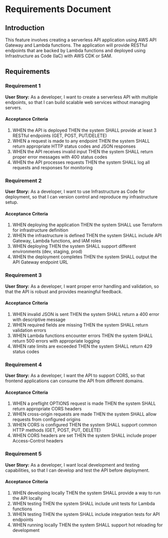 # Requirements Document

## Introduction

This feature involves creating a serverless API application using AWS API Gateway and Lambda functions. The application will provide RESTful endpoints that are backed by Lambda functions and deployed using Infrastructure as Code (IaC) with AWS CDK or SAM.

## Requirements

### Requirement 1

**User Story:** As a developer, I want to create a serverless API with multiple endpoints, so that I can build scalable web services without managing servers.

#### Acceptance Criteria

1. WHEN the API is deployed THEN the system SHALL provide at least 3 RESTful endpoints (GET, POST, PUT/DELETE)
2. WHEN a request is made to any endpoint THEN the system SHALL return appropriate HTTP status codes and JSON responses
3. WHEN the API receives invalid input THEN the system SHALL return proper error messages with 400 status codes
4. WHEN the API processes requests THEN the system SHALL log all requests and responses for monitoring

### Requirement 2

**User Story:** As a developer, I want to use Infrastructure as Code for deployment, so that I can version control and reproduce my infrastructure setup.

#### Acceptance Criteria

1. WHEN deploying the application THEN the system SHALL use Terraform for infrastructure definition
2. WHEN the infrastructure is defined THEN the system SHALL include API Gateway, Lambda functions, and IAM roles
3. WHEN deploying THEN the system SHALL support different environments (dev, staging, prod)
4. WHEN the deployment completes THEN the system SHALL output the API Gateway endpoint URL

### Requirement 3

**User Story:** As a developer, I want proper error handling and validation, so that the API is robust and provides meaningful feedback.

#### Acceptance Criteria

1. WHEN invalid JSON is sent THEN the system SHALL return a 400 error with descriptive message
2. WHEN required fields are missing THEN the system SHALL return validation errors
3. WHEN Lambda functions encounter errors THEN the system SHALL return 500 errors with appropriate logging
4. WHEN rate limits are exceeded THEN the system SHALL return 429 status codes

### Requirement 4

**User Story:** As a developer, I want the API to support CORS, so that frontend applications can consume the API from different domains.

#### Acceptance Criteria

1. WHEN a preflight OPTIONS request is made THEN the system SHALL return appropriate CORS headers
2. WHEN cross-origin requests are made THEN the system SHALL allow requests from configured origins
3. WHEN CORS is configured THEN the system SHALL support common HTTP methods (GET, POST, PUT, DELETE)
4. WHEN CORS headers are set THEN the system SHALL include proper Access-Control headers

### Requirement 5

**User Story:** As a developer, I want local development and testing capabilities, so that I can develop and test the API before deployment.

#### Acceptance Criteria

1. WHEN developing locally THEN the system SHALL provide a way to run the API locally
2. WHEN testing THEN the system SHALL include unit tests for Lambda functions
3. WHEN testing THEN the system SHALL include integration tests for API endpoints
4. WHEN running locally THEN the system SHALL support hot reloading for development